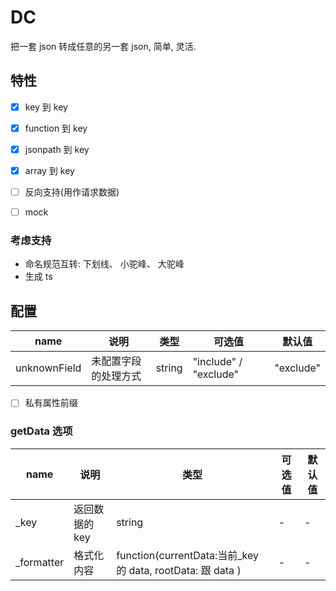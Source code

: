 # DC

把一套 json 转成任意的另一套 json, 简单, 灵活.

## 特性

<!-- ##### 优先级依次递减 -->

- [x] key 到 key

- [x] function 到 key
- [x] jsonpath 到 key
- [x] array 到 key
- [ ] 反向支持(用作请求数据)

* [ ] mock

### 考虑支持

<!-- ##### 优先级依次递减 -->

<!-- - 严格和非严格 -->

- 命名规范互转: 下划线、 小驼峰、 大驼峰
- 生成 ts

## 配置

| name         | 说明                 | 类型   | 可选值                | 默认值    |
| ------------ | -------------------- | ------ | --------------------- | --------- |
| unknownField | 未配置字段的处理方式 | string | "include" / "exclude" | "exclude" |

- [ ] 私有属性前缀

### getData 选项

| name        | 说明           | 类型                                                        | 可选值 | 默认值 |
| ----------- | -------------- | ----------------------------------------------------------- | ------ | ------ |
| \_key       | 返回数据的 key | string                                                      | -      | -      |
| \_formatter | 格式化内容     | function(currentData:当前\_key 的 data, rootData: 跟 data ) | -      | -      |
